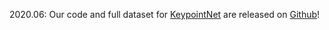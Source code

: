 2020.06: Our code and full dataset for <a href='/publications/kpnet'>KeypointNet</a> are released on <a href='https://github.com/qq456cvb/KeypointNet'>Github</a>!